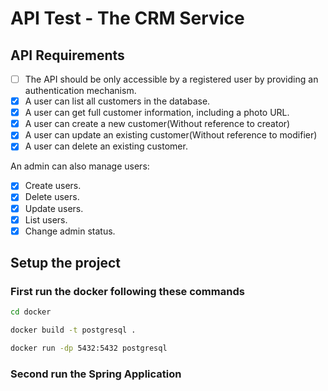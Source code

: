 # API Test  -  The CRM Service

## API Requirements
- [ ] The API should be only accessible by a registered user by providing an authentication mechanism.
- [X] A user can list all customers in the database.
- [X] A user can get full customer information, including a photo URL. 
- [X] A user can create a new customer(Without reference to creator)
- [X] A user can update an existing customer(Without reference to modifier)
- [X] A user can delete an existing customer. 

An admin can also manage users: 
- [X] Create users. 
- [X] Delete users. 
- [X] Update users. 
- [X] List users. 
- [X] Change admin status.

## Setup the project

### First run the docker following these commands

```bash
cd docker

docker build -t postgresql .

docker run -dp 5432:5432 postgresql
```
### Second run the Spring Application
